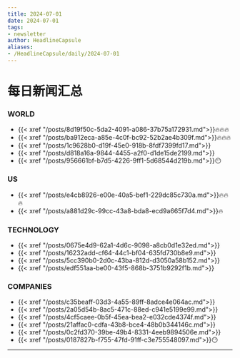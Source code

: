 ```yaml
---
title: 2024-07-01
date: 2024-07-01
tags: 
- newsletter
author: HeadlineCapsule
aliases: 
- /HeadlineCapsule/daily/2024-07-01
---
```


# 每日新闻汇总

### WORLD

- {{< xref "/posts/8d19f50c-5da2-4091-a086-37b75a172931.md">}}🔥🔥🔥
- {{< xref "/posts/ba912eca-a85e-4c0f-bc92-52b2ae4b309f.md">}}🔥🔥🔥
- {{< xref "/posts/1c9628b0-d19f-45e0-918b-8fdf7399fd17.md">}}
- {{< xref "/posts/d818a16a-9844-4455-a2f0-d1de15de2199.md">}}
- {{< xref "/posts/956661bf-b7d5-4226-9ff1-5d68544d219b.md">}}😶

### US

- {{< xref "/posts/e4cb8926-e00e-40a5-bef1-229dc85c730a.md">}}🔥🔥🔥
- {{< xref "/posts/a881d29c-99cc-43a8-bda8-ecd9a665f7d4.md">}}🔥

### TECHNOLOGY

- {{< xref "/posts/0675e4d9-62a1-4d6c-9098-a8cb0d1e32ed.md">}}
- {{< xref "/posts/16232add-cf64-44c1-bf04-635fd730b8e9.md">}}
- {{< xref "/posts/5cc390b0-2d0c-43ba-812d-d3050a58b152.md">}}
- {{< xref "/posts/edf551aa-be00-43f5-868b-3751b9292f1b.md">}}

### COMPANIES

- {{< xref "/posts/c35beaff-03d3-4a55-89ff-8adce4e064ac.md">}}
- {{< xref "/posts/2a05d54b-8ac5-471c-88ed-c941e5199e99.md">}}
- {{< xref "/posts/4cf5caee-0b5f-45ea-bea2-e032cde4374f.md">}}
- {{< xref "/posts/21affac0-cdfa-43b8-bce4-48b0b344146c.md">}}
- {{< xref "/posts/0c2fd370-39be-49b4-8331-4eeb9894506e.md">}}
- {{< xref "/posts/0187827b-f755-47fd-91ff-c3e755548097.md">}}😶

---


